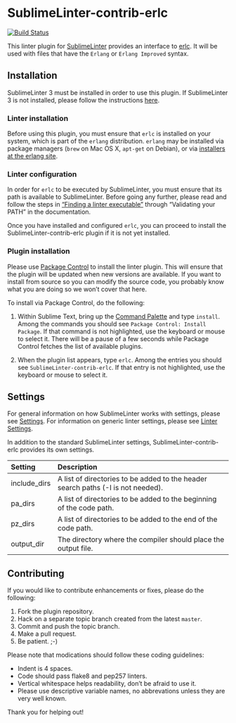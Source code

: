 SublimeLinter-contrib-erlc
==========================

[![Build Status](https://travis-ci.org/teh-cmc/SublimeLinter-contrib-erlc.svg?branch=master)](https://travis-ci.org/teh-cmc/SublimeLinter-contrib-erlc)

This linter plugin for [SublimeLinter][docs] provides an interface to [erlc](http://erlang.org/doc/man/erlc.html). It will be used with files that have the `Erlang` or `Erlang Improved` syntax.

## Installation
SublimeLinter 3 must be installed in order to use this plugin. If SublimeLinter 3 is not installed, please follow the instructions [here][installation].

### Linter installation
Before using this plugin, you must ensure that `erlc` is installed on your system, which is part of the `erlang` distribution.
`erlang` may be installed via package managers (`brew` on Mac OS X, `apt-get` on Debian),
or via [installers at the erlang site](https://www.erlang-solutions.com/downloads/download-erlang-otp).

### Linter configuration
In order for `erlc` to be executed by SublimeLinter, you must ensure that its path is available to SublimeLinter. Before going any further, please read and follow the steps in [“Finding a linter executable”](http://sublimelinter.readthedocs.org/en/latest/troubleshooting.html#finding-a-linter-executable) through “Validating your PATH” in the documentation.

Once you have installed and configured `erlc`, you can proceed to install the SublimeLinter-contrib-erlc plugin if it is not yet installed.

### Plugin installation
Please use [Package Control][pc] to install the linter plugin. This will ensure that the plugin will be updated when new versions are available. If you want to install from source so you can modify the source code, you probably know what you are doing so we won’t cover that here.

To install via Package Control, do the following:

1. Within Sublime Text, bring up the [Command Palette][cmd] and type `install`. Among the commands you should see `Package Control: Install Package`. If that command is not highlighted, use the keyboard or mouse to select it. There will be a pause of a few seconds while Package Control fetches the list of available plugins.

1. When the plugin list appears, type `erlc`. Among the entries you should see `SublimeLinter-contrib-erlc`. If that entry is not highlighted, use the keyboard or mouse to select it.

## Settings
For general information on how SublimeLinter works with settings, please see [Settings][settings]. For information on generic linter settings, please see [Linter Settings][linter-settings].

In addition to the standard SublimeLinter settings, SublimeLinter-contrib-erlc provides its own settings.

|Setting|Description|
|:------|:----------|
|include_dirs|A list of directories to be added to the header search paths (-I is not needed).
|pa_dirs|A list of directories to be added to the beginning of the code path.
|pz_dirs|A list of directories to be added to the end of the code path.
|output_dir|The directory where the compiler should place the output file.

## Contributing
If you would like to contribute enhancements or fixes, please do the following:

1. Fork the plugin repository.
1. Hack on a separate topic branch created from the latest `master`.
1. Commit and push the topic branch.
1. Make a pull request.
1. Be patient.  ;-)

Please note that modications should follow these coding guidelines:

- Indent is 4 spaces.
- Code should pass flake8 and pep257 linters.
- Vertical whitespace helps readability, don’t be afraid to use it.
- Please use descriptive variable names, no abbrevations unless they are very well known.

Thank you for helping out!

[docs]: http://sublimelinter.readthedocs.org
[installation]: http://sublimelinter.readthedocs.org/en/latest/installation.html
[locating-executables]: http://sublimelinter.readthedocs.org/en/latest/usage.html#how-linter-executables-are-located
[pc]: https://sublime.wbond.net/installation
[cmd]: http://docs.sublimetext.info/en/sublime-text-3/extensibility/command_palette.html
[settings]: http://sublimelinter.readthedocs.org/en/latest/settings.html
[linter-settings]: http://sublimelinter.readthedocs.org/en/latest/linter_settings.html
[inline-settings]: http://sublimelinter.readthedocs.org/en/latest/settings.html#inline-settings
